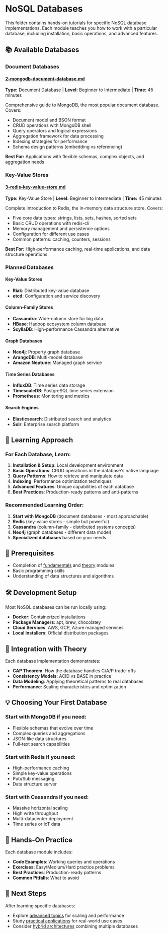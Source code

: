 # NoSQL Databases

This folder contains hands-on tutorials for specific NoSQL database implementations. Each module teaches you how to work with a particular database, including installation, basic operations, and advanced features.

## 📚 Available Databases

### Document Databases
#### [2-mongodb-document-database.md](2-mongodb-document-database.md)
**Type:** Document Database | **Level:** Beginner to Intermediate | **Time:** 45 minutes

Comprehensive guide to MongoDB, the most popular document database. Covers:
- Document model and BSON format
- CRUD operations with MongoDB shell
- Query operators and logical expressions
- Aggregation framework for data processing
- Indexing strategies for performance
- Schema design patterns (embedding vs referencing)

**Best For:** Applications with flexible schemas, complex objects, and aggregation needs

### Key-Value Stores
#### [3-redis-key-value-store.md](3-redis-key-value-store.md)
**Type:** Key-Value Store | **Level:** Beginner to Intermediate | **Time:** 45 minutes

Complete introduction to Redis, the in-memory data structure store. Covers:
- Five core data types: strings, lists, sets, hashes, sorted sets
- Basic CRUD operations with redis-cli
- Memory management and persistence options
- Configuration for different use cases
- Common patterns: caching, counters, sessions

**Best For:** High-performance caching, real-time applications, and data structure operations

### Planned Databases

#### Key-Value Stores
- **Riak**: Distributed key-value database
- **etcd**: Configuration and service discovery

#### Column-Family Stores
- **Cassandra**: Wide-column store for big data
- **HBase**: Hadoop ecosystem column database
- **ScyllaDB**: High-performance Cassandra alternative

#### Graph Databases
- **Neo4j**: Property graph database
- **ArangoDB**: Multi-model database
- **Amazon Neptune**: Managed graph service

#### Time Series Databases
- **InfluxDB**: Time series data storage
- **TimescaleDB**: PostgreSQL time series extension
- **Prometheus**: Monitoring and metrics

#### Search Engines
- **Elasticsearch**: Distributed search and analytics
- **Solr**: Enterprise search platform

## 🎯 Learning Approach

### For Each Database, Learn:
1. **Installation & Setup**: Local development environment
2. **Basic Operations**: CRUD operations in the database's native language
3. **Query Patterns**: How to retrieve and manipulate data
4. **Indexing**: Performance optimization techniques
5. **Advanced Features**: Unique capabilities of each database
6. **Best Practices**: Production-ready patterns and anti-patterns

### Recommended Learning Order:
1. **Start with MongoDB** (document databases - most approachable)
2. **Redis** (key-value stores - simple but powerful)
3. **Cassandra** (column-family - distributed systems concepts)
4. **Neo4j** (graph databases - different data model)
5. **Specialized databases** based on your needs

## 📖 Prerequisites

- Completion of [fundamentals](../fundamentals/) and [theory](../theory/) modules
- Basic programming skills
- Understanding of data structures and algorithms

## 🛠️ Development Setup

Most NoSQL databases can be run locally using:
- **Docker**: Containerized installations
- **Package Managers**: apt, brew, chocolatey
- **Cloud Services**: AWS, GCP, Azure managed services
- **Local Installers**: Official distribution packages

## 🔗 Integration with Theory

Each database implementation demonstrates:
- **CAP Theorem**: How the database handles C/A/P trade-offs
- **Consistency Models**: ACID vs BASE in practice
- **Data Modeling**: Applying theoretical patterns to real databases
- **Performance**: Scaling characteristics and optimization

## 💡 Choosing Your First Database

### Start with MongoDB if you need:
- Flexible schemas that evolve over time
- Complex queries and aggregations
- JSON-like data structures
- Full-text search capabilities

### Start with Redis if you need:
- High-performance caching
- Simple key-value operations
- Pub/Sub messaging
- Data structure server

### Start with Cassandra if you need:
- Massive horizontal scaling
- High write throughput
- Multi-datacenter deployment
- Time series or IoT data

## 🚀 Hands-On Practice

Each database module includes:
- **Code Examples**: Working queries and operations
- **Exercises**: Easy/Medium/Hard practice problems
- **Best Practices**: Production-ready patterns
- **Common Pitfalls**: What to avoid

## 🔗 Next Steps

After learning specific databases:
- Explore [advanced topics](../advanced/) for scaling and performance
- Study [practical applications](../practical/) for real-world use cases
- Consider [hybrid architectures](../practical/) combining multiple databases